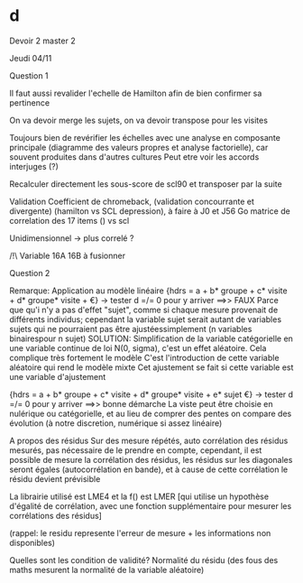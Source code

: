 # d
Devoir 2 master 2

Jeudi 04/11

Question 1

Il faut aussi revalider l'echelle de Hamilton afin de bien confirmer sa pertinence

On va devoir merge les sujets, on va devoir transpose pour les visites

Toujours bien de revérifier les échelles avec une analyse en composante principale (diagramme des valeurs propres et analyse factorielle), car souvent produites dans d'autres cultures
Peut etre voir les accords interjuges (?)

Recalculer directement les sous-score de scl90 et transposer par la suite

Validation
Coefficient de chromeback, (validation concourrante et divergente) (hamilton vs SCL depression), à faire à J0 et J56
Go matrice de correlation des 17 items () vs scl

Unidimensionnel -> plus correlé ?

/!\ Variable 16A 16B à fusionner


Question 2



Remarque: Application au modèle linéaire
{hdrs = a + b* groupe + c* visite + d* groupe* visite + €} -> tester d =/= 0 pour y arriver ==>> FAUX
Parce que qu'i n'y a pas d'effet "sujet", comme si chaque mesure provenait de différents individus; cependant la variable sujet serait autant de variables sujets qui ne pourraient pas être ajustéessimplement (n variables binairespour n sujet)
SOLUTION:
Simplification de la variable catégorielle en une variable continue de loi N(0, sigma), c'est un effet aléatoire. Cela complique très fortement le modèle
C'est l'introduction de cette variable aléatoire qui rend le modèle mixte
Cet ajustement se fait si cette variable est une variable d'ajustement

{hdrs = a + b* groupe + c* visite + d* groupe* visite + e* sujet €} -> tester d =/= 0 pour y arriver ==>> bonne démarche
La viste peut être choisie en nulérique ou catégorielle, et au lieu de comprer des pentes on compare des évolution (à notre discretion, numérique si assez linéaire)

A propos des résidus
Sur des mesure répétés, auto corrélation des résidus mesurés, pas nécessaire de le prendre en compte,
cependant, il est possible de mesure la corrélation des résidus, les résidus sur les diagonales seront égales (autocorrélation en bande), et à cause de cette corrélation le résidu devient prévisible

La librairie utilisé est LME4 et la f() est LMER [qui utilise un hypothèse d'égalité de corrélation, avec une fonction supplémentaire pour mesurer les corrélations des résidus]

(rappel: le residu represente l'erreur de mesure + les informations non disponibles)

Quelles sont les condition de validité? Normalité du résidu (des fous des maths mesurent la normalité de la variable aléatoire)







